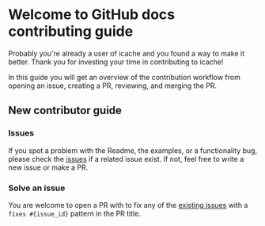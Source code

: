 # Welcome to GitHub docs contributing guide

Probably you're already a user of icache and you found a way to make it
better. Thank you for investing your time in contributing to icache! 

In this guide you will get an overview of the contribution workflow from
opening an issue, creating a PR, reviewing, and merging the PR.

## New contributor guide

### Issues

If you spot a problem with the Readme, the examples, or a functionality bug,
please check the [issues](https://github.com/mdaliyan/icache/issues) if a 
related issue exist. If not, feel free to write a new issue or make a PR.

### Solve an issue

You are welcome to open a PR with to fix any of the 
[existing issues](https://github.com/mdaliyan/icache/issues)
with a `fixes #{issue_id}` pattern in the PR title.
